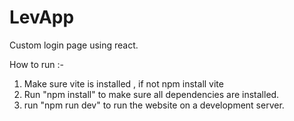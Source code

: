# LevApp
Custom login page using react.

How to run :-
1. Make sure vite is installed , if not
   npm install vite
2. Run "npm install" to make sure all dependencies are installed.
3. run "npm run dev" to run the website on a development server.
